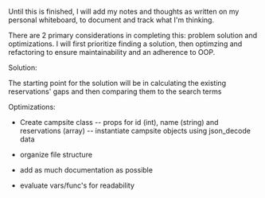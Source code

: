 Until this is finished, I will add my notes and thoughts as written on my personal whiteboard, to document and track what I'm thinking.

There are 2 primary considerations in completing this: problem solution and optimizations. I will first prioritize finding a solution, then optimzing and refactoring to ensure maintainability and an adherence to OOP.

Solution:

The starting point for the solution will be in calculating the existing reservations' gaps and then comparing them to the search terms

Optimizations:

- Create campsite class
-- props for id (int), name (string) and reservations (array)
-- instantiate campsite objects using json_decode data

- organize file structure

- add as much documentation as possible 
- evaluate vars/func's for readability